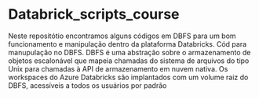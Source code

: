 # Databrick_scripts_course
 Neste repositótio encontramos alguns códigos em DBFS para um bom funcionamento e manipulação dentro da plataforma Databricks.
 Cód para manupulação no DBFS.
 DBFS é uma abstração sobre o armazenamento de objetos 
escalonável que mapeia chamadas do sistema de arquivos do tipo Unix para chamadas à API de armazenamento em nuvem nativa.
Os workspaces do Azure Databricks são implantados com um volume raiz do DBFS, acessíveis a todos os usuários por padrão
